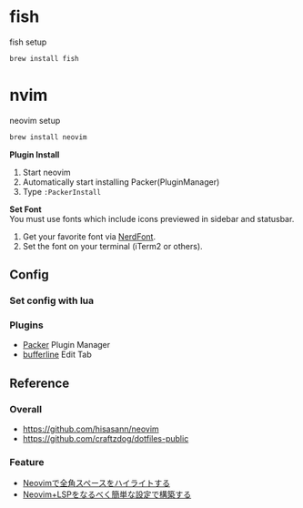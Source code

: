# fish
fish setup
```bash
brew install fish
```

# nvim
neovim setup
```bash
brew install neovim
```

**Plugin Install**
1. Start neovim
2. Automatically start installing Packer(PluginManager)
2. Type `:PackerInstall`

**Set Font**  
You must use fonts which include icons previewed in sidebar and statusbar.
1. Get your favorite font via [NerdFont](https://www.nerdfonts.com).
2. Set the font on your terminal (iTerm2 or others).

## Config
### Set config with lua

### Plugins
- [Packer](https://github.com/wbthomason/packer.nvim) Plugin Manager
- [bufferline](https://github.com/akinsho/bufferline.nvim) Edit Tab

## Reference
### Overall
- https://github.com/hisasann/neovim
- https://github.com/craftzdog/dotfiles-public
### Feature
- [Neovimで全角スペースをハイライトする](https://zenn.dev/oppara/articles/neovim-highlight-full-width-whitespace)
- [Neovim+LSPをなるべく簡単な設定で構築する](https://zenn.dev/botamotch/articles/21073d78bc68bf)
